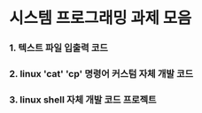 # 시스템 프로그래밍 과제 모음

### 1. 텍스트 파일 입출력 코드

### 2. linux 'cat' 'cp' 명령어 커스텀 자체 개발 코드

### 3. linux shell 자체 개발 코드 프로젝트
